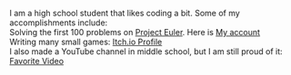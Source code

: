 I am a high school student that likes coding a bit.
Some of my accomplishments include:
<br>
Solving the first 100 problems on <a href="https://projecteuler.net">Project Euler</a>. Here is <a href="https://projecteuler.net/profile/hawslc.png">My account</a>
<br>
Writing many small games: <a href="https://hawslc.itch.io/">Itch.io Profile</a>
<br>
I also made a YouTube channel in middle school, but I am still proud of it: <a href="https://www.youtube.com/watch?v=jfb0B6sR6Z4">Favorite Video</a>

